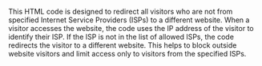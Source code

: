 This HTML code is designed to redirect all visitors who are not from specified Internet Service Providers (ISPs) to a different website. When a visitor accesses the website, the code uses the IP address of the visitor to identify their ISP. If the ISP is not in the list of allowed ISPs, the code redirects the visitor to a different website. This helps to block outside website visitors and limit access only to visitors from the specified ISPs. 
